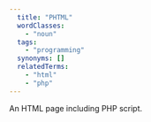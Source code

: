 ```yaml
---
  title: "PHTML"
  wordClasses:
    - "noun"
  tags:
    - "programming"
  synonyms: []
  relatedTerms:
    - "html"
    - "php"
---
```

An HTML page including PHP script.
